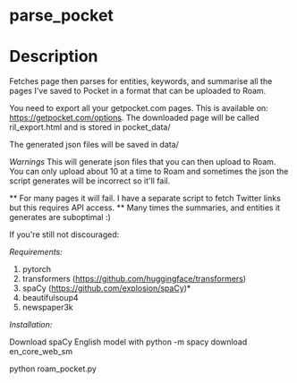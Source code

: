 # parse_pocket

# Description
Fetches page then parses for entities, keywords, and summarise all the pages I've saved to Pocket in a format that can be uploaded to Roam.

You need to export all your getpocket.com pages. This is available on: https://getpocket.com/options.
The downloaded page will be called ril_export.html and is stored in pocket_data/


The generated json files will be saved in data/


*Warnings*
This will generate json files that you can then upload to Roam. You can only upload about 10 at a time to
Roam and sometimes the json the script generates will be incorrect so it'll fail.

** For many pages it will fail. I have a separate script to fetch Twitter links but this requires API access.
** Many times the summaries, and entities it generates are suboptimal :)

If you're still not discouraged:

*Requirements:*

1. pytorch 
2. transformers (https://github.com/huggingface/transformers)
3. spaCy (https://github.com/explosion/spaCy)*
4. beautifulsoup4
5. newspaper3k

*Installation:*

Download spaCy English model with python -m spacy download en_core_web_sm

python roam_pocket.py
